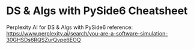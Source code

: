 # DS & Algs with PySide6 Cheatsheet

Perplexity AI for DS & Algs with PySide6 reference: https://www.perplexity.ai/search/you-are-a-software-simulation-30GHSDs6RQSZurQvpe6EOQ
